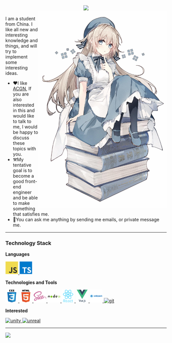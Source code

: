 <div align="center">
<img src="https://readme-typing-svg.herokuapp.com?font=Roboto&size=26&color=FCC2D7&center=true&vCenter=true&lines=Hi+I'm+Noryu;%E5%B8%8C%E6%9C%9B%E4%BB%8A%E5%A4%A9%E7%9A%84%E4%BD%A0%E8%A6%81%E5%BC%80%E5%BF%83%E5%91%A6%EF%BC%81"/>
</div>

<img align="right" width="400" src="https://github.com/HanaNoryu/HanaNoryu/blob/master/pic.jpg">

I am a student from China.
I like all new and interesting knowledge and things, and will try to implement some interesting ideas.



- ❤️I like [ACGN](<https://en.wikipedia.org/wiki/ACG_(subculture)>), If you are also interested in this and would like to talk to me, I would be happy to discuss these topics with you.
- ⚒My tentative goal is to become a good front-end engineer and be able to make something that satisfies me.
- 💬You can ask me anything by sending me emails, or private message me.

---

### Technology Stack

**Languages**

<p align="left"> <a href="https://developer.mozilla.org/en-US/docs/Web/JavaScript" target="_blank" rel="noreferrer"> <img src="https://raw.githubusercontent.com/devicons/devicon/master/icons/javascript/javascript-original.svg" alt="javascript" width="40" height="40"/> </a> <a href="https://www.typescriptlang.org/" target="_blank" rel="noreferrer"> <img src="https://raw.githubusercontent.com/devicons/devicon/master/icons/typescript/typescript-original.svg" alt="typescript" width="40" height="40"/> </a> </p>

**Technologies and Tools**

<p align="left"> 
    <a href="https://www.w3schools.com/css/" target="_blank" rel="noreferrer"> <img src="https://raw.githubusercontent.com/devicons/devicon/master/icons/css3/css3-original-wordmark.svg" alt="css3" width="40" height="40"/> </a> 
    <a href="https://www.w3.org/html/" target="_blank" rel="noreferrer"> <img src="https://raw.githubusercontent.com/devicons/devicon/master/icons/html5/html5-original-wordmark.svg" alt="html5" width="40" height="40"/> </a>
    <a href="https://sass-lang.com" target="_blank" rel="noreferrer"> <img src="https://raw.githubusercontent.com/devicons/devicon/master/icons/sass/sass-original.svg" alt="sass" width="40" height="40"/> </a> 
    <a href="https://nodejs.org" target="_blank" rel="noreferrer"> <img src="https://raw.githubusercontent.com/devicons/devicon/master/icons/nodejs/nodejs-original-wordmark.svg" alt="nodejs" width="40" height="40"/> </a> 
    <a href="https://reactjs.org/" target="_blank" rel="noreferrer"> <img src="https://raw.githubusercontent.com/devicons/devicon/master/icons/react/react-original-wordmark.svg" alt="react" width="40" height="40"/> </a>
    <a href="https://vuejs.org/" target="_blank" rel="noreferrer"> <img src="https://raw.githubusercontent.com/devicons/devicon/master/icons/vuejs/vuejs-original-wordmark.svg" alt="vuejs" width="40" height="40"/> </a>
    <a href="https://webpack.js.org" target="_blank" rel="noreferrer"> <img src="https://raw.githubusercontent.com/devicons/devicon/d00d0969292a6569d45b06d3f350f463a0107b0d/icons/webpack/webpack-original-wordmark.svg" alt="webpack" width="40" height="40"/> </a>
    <a href="https://git-scm.com/" target="_blank" rel="noreferrer"> <img src="https://www.vectorlogo.zone/logos/git-scm/git-scm-icon.svg" alt="git" width="40" height="40"/> </a>
</p>

**Interested**

<p align="left">
    <a href="https://unity.com/" target="_blank" rel="noreferrer"> <img src="https://www.vectorlogo.zone/logos/unity3d/unity3d-icon.svg" alt="unity" width="40" height="40"/> </a>
    <a href="https://unrealengine.com/" target="_blank" rel="noreferrer"> <img src="https://raw.githubusercontent.com/kenangundogan/fontisto/036b7eca71aab1bef8e6a0518f7329f13ed62f6b/icons/svg/brand/unreal-engine.svg" alt="unreal" width="40" height="40"/> </a>
</p>

---

<img align="left" width="450" src="https://github-readme-stats.vercel.app/api?username=HanaNoryu&count_private=true&show_icons=true&icon_color=f783ac&title_color=faa2c1&locale=cn"/>
